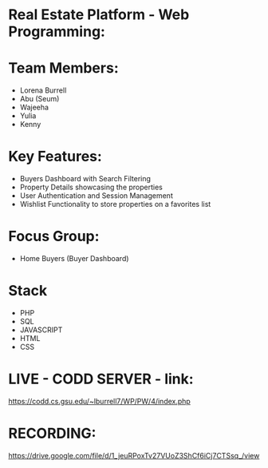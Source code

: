 # Real Estate Platform - Web Programming:

# Team Members:
- Lorena Burrell
- Abu (Seum)
- Wajeeha 
- Yulia
- Kenny

# Key Features:
- Buyers Dashboard with Search Filtering
- Property Details showcasing the properties
- User Authentication and Session Management
- Wishlist Functionality to store properties  on a favorites list

# Focus Group:
- Home Buyers (Buyer Dashboard)

# Stack
- PHP
- SQL
- JAVASCRIPT
- HTML
- CSS

# LIVE - CODD SERVER - link:
https://codd.cs.gsu.edu/~lburrell7/WP/PW/4/index.php

# RECORDING: 
https://drive.google.com/file/d/1_jeuRPoxTv27VUoZ3ShCf6iCj7CTSsq_/view

